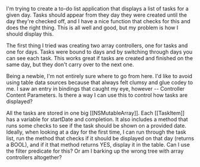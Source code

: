 I'm trying to create a to-do list application that displays a list of tasks for a given day. Tasks should appear from they day they were created until the day they're checked off, and I have a nice function that checks for this and does the right thing. This is all well and good, but my problem is how I should display this.

The first thing I tried was creating two array controllers, one for tasks and one for days. Tasks were bound to days and by switching through days you can see each task. This works great if tasks are created and finished on the same day, but they don't carry over to the next one.

Being a newbie, I'm not entirely sure where to go from here. I'd like to avoid using table data sources because that always felt clumsy and glue codey to me. I saw an entry in bindings that caught my eye, however -- Controller Content Parameters. Is there a way I can use this to control how tasks are displayed?

All the tasks are stored in one big [[NSMutableArray]]. Each [[TaskItem]] has a variable for startDate and completion. It also includes a method that runs some checks to see if the task should be shown on a provided date. Ideally, when looking at a day for the first time, I can run through the task list, run the method that checks if it should be displayed on that day (returns a BOOL), and if it that method returns YES, display it in the table. Can I use the filter predicate for this? Or am I barking up the wrong tree with array controllers altogether?
